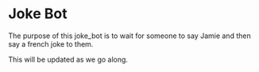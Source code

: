 # Joke Bot

The purpose of this joke_bot is to wait for someone to say Jamie
and then say a french joke to them.

This will be updated as we go along.